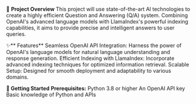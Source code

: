 
📌 **Project Overview**
This project will use state-of-the-art AI technologies to create a highly efficient Question and Answering (Q/A) system. Combining OpenAI's advanced language models with LlamaIndex's powerful indexing capabilities, it aims to provide precise and intelligent answers to user queries.

✨** Features**
Seamless OpenAI API Integration: Harness the power of OpenAI's language models for natural language understanding and response generation.
Efficient Indexing with LlamaIndex: Incorporate advanced indexing techniques for optimized information retrieval.
Scalable Setup: Designed for smooth deployment and adaptability to various domains.

**🚀 Getting Started**
**Prerequisites:**
Python 3.8 or higher
An OpenAI API key
Basic knowledge of Python and APIs
